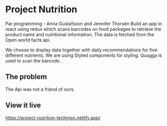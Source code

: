 # Project Nutrition
Par programming - Anna Gustafsson and Jennifer Thorsén
Build an app in react using redux which scans barcodes on food packages to retrieve the product name and nutritional information.
The data is fetched from the Open world facts api. 

We choose to display data together with daily recommendations for five different nutrients.
We are using Styled components for styling.
Quagga is used to scan the barcode.

## The problem
The Api was not a friend of ours.

## View it live
https://project-nutrition-technigo.netlify.app/